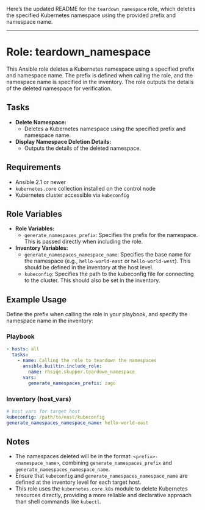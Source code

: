 Here’s the updated README for the `teardown_namespace` role, which deletes the specified Kubernetes namespace using the provided prefix and namespace name.

---

# Role: teardown_namespace

This Ansible role deletes a Kubernetes namespace using a specified prefix and namespace name. The prefix is defined when calling the role, and the namespace name is specified in the inventory. The role outputs the details of the deleted namespace for verification.

## Tasks

- **Delete Namespace:**
  - Deletes a Kubernetes namespace using the specified prefix and namespace name.
- **Display Namespace Deletion Details:**
  - Outputs the details of the deleted namespace.

## Requirements

- Ansible 2.1 or newer
- `kubernetes.core` collection installed on the control node
- Kubernetes cluster accessible via `kubeconfig`

## Role Variables

- **Role Variables:**
  - `generate_namespaces_prefix`: Specifies the prefix for the namespace. This is passed directly when including the role.
- **Inventory Variables:**
  - `generate_namespaces_namespace_name`: Specifies the base name for the namespace (e.g., `hello-world-east` or `hello-world-west`). This should be defined in the inventory at the host level.
  - `kubeconfig`: Specifies the path to the kubeconfig file for connecting to the cluster. This should also be set in the inventory.

## Example Usage

Define the prefix when calling the role in your playbook, and specify the namespace name in the inventory:

### Playbook

```yaml
- hosts: all
  tasks:
    - name: Calling the role to teardown the namespaces
      ansible.builtin.include_role:
        name: rhsiqe.skupper.teardown_namespace
      vars:
        generate_namespaces_prefix: zago
```

### Inventory (host_vars)

```yaml
# host_vars for target host
kubeconfig: /path/to/east/kubeconfig
generate_namespaces_namespace_name: hello-world-east
```

## Notes

- The namespaces deleted will be in the format: `<prefix>-<namespace_name>`, combining `generate_namespaces_prefix` and `generate_namespaces_namespace_name`.
- Ensure that `kubeconfig` and `generate_namespaces_namespace_name` are defined at the inventory level for each target host.
- This role uses the `kubernetes.core.k8s` module to delete Kubernetes resources directly, providing a more reliable and declarative approach than shell commands like `kubectl`.